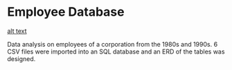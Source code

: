 # Employee Database

[alt text](https://github.com/remco-mooij/sql-challenge/blob/master/EmployeeSQL/QuickDBD-SQL-challenge.png?raw=true)

Data analysis on employees of a corporation from the 1980s and 1990s. 6 CSV files were imported into an SQL database and an ERD of the tables was designed.
